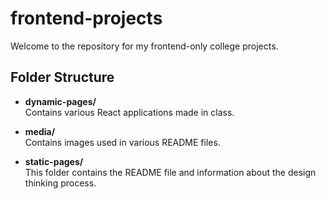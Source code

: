 # frontend-projects

Welcome to the repository for my frontend-only college projects.

## Folder Structure

- **dynamic-pages/**  
  Contains various React applications made in class.

- **media/**  
  Contains images used in various README files.

- **static-pages/**  
  This folder contains the README file and information about the design thinking process.